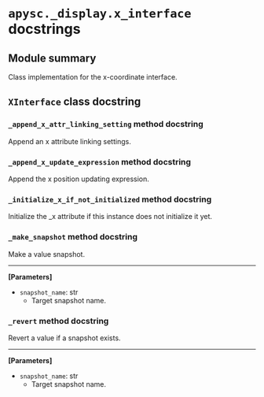 # `apysc._display.x_interface` docstrings

## Module summary

Class implementation for the x-coordinate interface.

## `XInterface` class docstring

### `_append_x_attr_linking_setting` method docstring

Append an x attribute linking settings.

### `_append_x_update_expression` method docstring

Append the x position updating expression.

### `_initialize_x_if_not_initialized` method docstring

Initialize the _x attribute if this instance does not initialize it yet.

### `_make_snapshot` method docstring

Make a value snapshot.<hr>

**[Parameters]**

- `snapshot_name`: str
  - Target snapshot name.

### `_revert` method docstring

Revert a value if a snapshot exists.<hr>

**[Parameters]**

- `snapshot_name`: str
  - Target snapshot name.